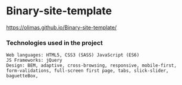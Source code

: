 # Binary-site-template
https://olimas.github.io/Binary-site-template/
### Technologies used in the project
```
Web languages: HTML5, CSS3 (SASS) JavaScript (ES6)
JS Frameworks: jQuery
Design: BEM, adaptive, cross-browsing, responsive, mobile-first,
form-validations, full-screen first page, tabs, slick-slider, baguetteBox, 
```
